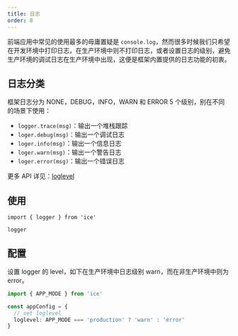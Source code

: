 ```yaml
---
title: 日志
order: 8
---
```


前端应用中常见的使用最多的毋庸置疑是 `console.log`，然而很多时候我们只希望在开发环境中打印日志，在生产环境中则不打印日志，或者设置日志的级别，避免生产环境的调试日志在生产环境中出现，这便是框架内置提供的日志功能的初衷。

## 日志分类

框架日志分为 NONE，DEBUG，INFO，WARN 和 ERROR 5 个级别，别在不同的场景下使用：

* `logger.trace(msg)`：输出一个堆栈跟踪
* `loger.debug(msg)`：输出一个调试日志
* `loger.info(msg)`：输出一个信息日志
* `loger.warn(msg)`：输出一个警告日志
* `loger.error(msg)`：输出一个错误日志

更多 API 详见：[loglevel](https://github.com/pimterry/loglevel)

## 使用

```tsx
import { logger } from 'ice'

logger
```

## 配置

设置 logger 的 level，如下在生产环境中日志级别 warn，而在非生产环境中则为 error。

```ts
import { APP_MODE } from 'ice'

const appConfig = {
  // set loglevel
  loglevel: APP_MODE === 'production' ? 'warn' : 'error'
}
```
